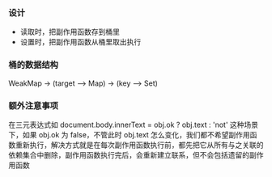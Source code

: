### 设计

- 读取时，把副作用函数存到桶里
- 设置时，把副作用函数从桶里取出执行

### 桶的数据结构

WeakMap -> (target --> Map) -> (key --> Set)

### 额外注意事项

在三元表达式如 document.body.innerText = obj.ok ? obj.text : 'not' 这种场景下，如果 obj.ok 为 false，不管此时 obj.text 怎么变化，我们都不希望副作用函数重新执行，解决方式就是在每次副作用函数执行前，都先把它从所有与之关联的依赖集合中删除，副作用函数执行完后，会重新建立联系，但不会包括遗留的副作用函数
